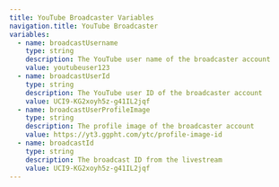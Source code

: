 ```yaml
---
title: YouTube Broadcaster Variables
navigation.title: YouTube Broadcaster
variables:
  - name: broadcastUsername
    type: string
    description: The YouTube user name of the broadcaster account
    value: youtubeuser123
  - name: broadcastUserId
    type: string
    description: The YouTube user ID of the broadcaster account
    value: UCI9-KG2xoyh5z-g41IL2jqf
  - name: broadcastUserProfileImage
    type: string
    description: The profile image of the broadcaster account
    value: https://yt3.ggpht.com/ytc/profile-image-id
  - name: broadcastId
    type: string
    description: The broadcast ID from the livestream
    value: UCI9-KG2xoyh5z-g41IL2jqf
---
```

